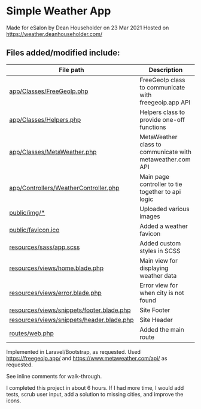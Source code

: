 # Simple Weather App

Made for eSalon by Dean Householder on 23 Mar 2021
Hosted on https://weather.deanhouseholder.com/

## Files added/modified include:
| File path                                                                                                                                                         | Description                                               |
| ----------------------------------------------------------------------------------------------------------------------------------------------------------------- | --------------------------------------------------------- |
| <a href="https://github.com/deanhouseholder/simple-weather-app/blob/main/app/Classes/FreeGeoIp.php">app/Classes/FreeGeoIp.php</a>                                 | FreeGeoIp class to communicate with freegeoip.app API     |
| <a href="https://github.com/deanhouseholder/simple-weather-app/blob/main/app/Classes/Helpers.php">app/Classes/Helpers.php</a>                                     | Helpers class to provide one-off functions                |
| <a href="https://github.com/deanhouseholder/simple-weather-app/blob/main/app/Classes/MetaWeather.php">app/Classes/MetaWeather.php</a>                             | MetaWeather class to communicate with metaweather.com API |
| <a href="https://github.com/deanhouseholder/simple-weather-app/blob/main/app/Http/Controllers/WeatherController.php">app/Controllers/WeatherController.php</a>    | Main page controller to tie together to api logic         |
| <a href="https://github.com/deanhouseholder/simple-weather-app/blob/main/public/img/">public/img/*</a>                                                            | Uploaded various images                                   |
| <a href="https://github.com/deanhouseholder/simple-weather-app/blob/main/public/favicon.ico">public/favicon.ico</a>                                               | Added a weather favicon                                   |
| <a href="https://github.com/deanhouseholder/simple-weather-app/blob/main/resources/sass/app.scss">resources/sass/app.scss</a>                                     | Added custom styles in SCSS                               |
| <a href="https://github.com/deanhouseholder/simple-weather-app/blob/main/resources/views/home.blade.php">resources/views/home.blade.php</a>                       | Main view for displaying weather data                     |
| <a href="https://github.com/deanhouseholder/simple-weather-app/blob/main/resources/views/error.blade.php">resources/views/error.blade.php</a>                     | Error view for when city is not found                     |
| <a href="https://github.com/deanhouseholder/simple-weather-app/blob/main/resources/views/snippets/footer.blade.php">resources/views/snippets/footer.blade.php</a> | Site Footer                                               |
| <a href="https://github.com/deanhouseholder/simple-weather-app/blob/main/resources/views/snippets/header.blade.php">resources/views/snippets/header.blade.php</a> | Site Header                                               |
| <a href="https://github.com/deanhouseholder/simple-weather-app/blob/main/routes/web.php">routes/web.php</a>                                                       | Added the main route                                      |

Implemented in Laravel/Bootstrap, as requested.
Used https://freegeoip.app/ and https://www.metaweather.com/api/ as requested.

See inline comments for walk-through.

I completed this project in about 6 hours. If I had more time, I would add tests, scrub user input, add a solution to missing cities, and improve the icons.
